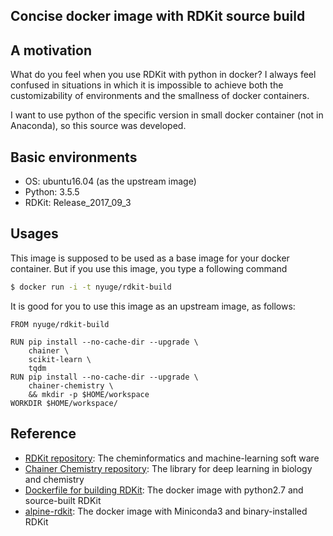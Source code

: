 Concise docker image with RDKit source build
------

## A motivation
What do you feel when you use RDKit with python in docker?
I always feel confused in situations in which it is impossible to achieve both the customizability of environments and the smallness of docker containers.

I want to use python of the specific version in small docker container (not in Anaconda), so this source was developed.

## Basic environments
+ OS: ubuntu16.04 (as the upstream image)
+ Python: 3.5.5
+ RDKit: Release_2017_09_3

## Usages
This image is supposed to be used as a base image for your docker container. But if you use this image, you type a following command
```bash
$ docker run -i -t nyuge/rdkit-build
```

It is good for you to use this image as an upstream image, as follows:
```
FROM nyuge/rdkit-build

RUN pip install --no-cache-dir --upgrade \
    chainer \
    scikit-learn \
    tqdm
RUN pip install --no-cache-dir --upgrade \
    chainer-chemistry \
    && mkdir -p $HOME/workspace
WORKDIR $HOME/workspace/
```

## Reference
+ [RDKit repository](https://github.com/rdkit/rdkit): The cheminformatics and machine-learning soft ware
+ [Chainer Chemistry repository](https://github.com/pfnet-research/chainer-chemistry): The library for deep learning in biology and chemistry
+ [Dockerfile for building RDKit](https://github.com/InformaticsMatters/rdkit/tree/Release_2017_03_1): The docker image with python2.7 and source-built RDKit
+ [alpine-rdkit](https://github.com/kubor/alpine-rdkit): The docker image with Miniconda3 and binary-installed RDKit
